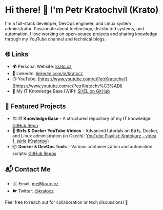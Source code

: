# Hi there! 👋 I'm Petr Kratochvíl (Krato)

I'm a full-stack developer, DevOps engineer, and Linux system administrator. Passionate about technology, distributed systems, and automation. I love working on open-source projects and sharing knowledge through my YouTube channel and technical blogs.

## 🌐 Links
- 🌍 Personal Website: [krato.cz](https://krato.cz/)
- 💼 LinkedIn: [linkedin.com/in/kratocz](https://www.linkedin.com/in/kratocz)
- 📺 YouTube: [https://www.youtube.com/c/PetrKratochvíl]([https://www.youtube.com/c/PetrKratochv%C3%ADl)
- 📜 My IT Knowledge Base (WIP): [SHEL on GitHub](https://github.com/kratocz/shel)

## 📂 Featured Projects
- 🏗 **IT Knowledge Base** - A structured repository of my IT knowledge: [GitHub Repo](https://github.com/kratocz/shel)
- 🐧 **Btrfs & Docker YouTube Videos** - Advanced tutorials on Btrfs, Docker, and Linux administration (in Czech): [YouTube Playlist: Kratokurz - videa 1. série (Kratotipy)](https://youtube.com/playlist?list=PLaudh7Uy_4tV-xpzPtFln51tNqA7nLJ_x&si=R_UCIlmM8ZwODst6)
- 📦 **Docker & DevOps Tools** - Various containerization and automation scripts: [GitHub Repos](https://github.com/kratocz?tab=repositories)

## 📬 Contact Me
- ✉️ Email: [me@krato.cz](mailto:krato@krato.cz)
- 🐦 Twitter: [@kratocz](https://twitter.com/kratocz)

Feel free to reach out for collaboration or tech discussions! 🚀
